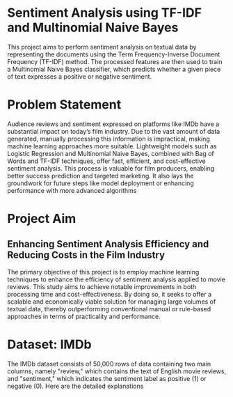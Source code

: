 # Sentiment Analysis using TF-IDF and Multinomial Naive Bayes
 This project aims to perform sentiment analysis on textual data by representing the documents using the Term Frequency-Inverse Document Frequency (TF-IDF) method. The processed features are then used to train a Multinomial Naive Bayes classifier, which predicts whether a given piece of text expresses a positive or negative sentiment.

 # Problem Statement
 Audience reviews and sentiment expressed on platforms like IMDb have a substantial impact on today’s film industry. Due to the vast amount of data generated, manually processing this information is impractical, making machine learning approaches more suitable. Lightweight models such as Logistic Regression and Multinomial Naive Bayes, combined with Bag of Words and TF-IDF techniques, offer fast, efficient, and cost-effective sentiment analysis. This process is valuable for film producers, enabling better success prediction and targeted marketing. It also lays the groundwork for future steps like model deployment or enhancing performance with more advanced algorithms

 # Project Aim
 ## Enhancing Sentiment Analysis Efficiency and Reducing Costs in the Film Industry
 The primary objective of this project is to employ machine learning techniques to enhance the efficiency of sentiment analysis applied to movie reviews. This study aims to achieve notable improvements in both processing time and cost-effectiveness. By doing so, it seeks to offer a scalable and economically viable solution for managing large volumes of textual data, thereby outperforming conventional manual or rule-based approaches in terms of practicality and performance.

 # Dataset: IMDb
The IMDb dataset consists of 50,000 rows of data containing two main columns, namely "review," which contains the text of English movie reviews, and "sentiment," which indicates the sentiment label as positive (1) or negative (0). Here are the detailed explanations

